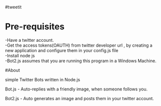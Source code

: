 #tweetit

# Pre-requisites

-Have a twitter account.<br>
-Get the access tokens(OAUTH) from twitter developer url , by creating a new application and configure them in your config.js file<br>
-Install node js<br>
-Bot2.js assumes that you are running this program in a Windows Machine.<br>


#About

simple Twitter Bots written in Node.js<br>

Bot.js - Auto-replies with a friendly image, when someone follows you.<br>

Bot2.js - Auto generates an image and posts them in your twitter account.<br>
